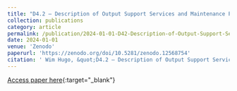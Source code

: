 ```yaml
---
title: "D4.2 – Description of Output Support Services and Maintenance Platform"
collection: publications
category: article
permalink: /publication/2024-01-01-D42-Description-of-Output-Support-Services-and-Maintenance-Platform
date: 2024-01-01
venue: 'Zenodo'
paperurl: 'https://zenodo.org/doi/10.5281/zenodo.12568754'
citation: ' Wim Hugo, &quot;D4.2 – Description of Output Support Services and Maintenance Platform.&quot; Zenodo, 2024.'
---
```

[Access paper here](https://zenodo.org/doi/10.5281/zenodo.12568754){:target="_blank"}
